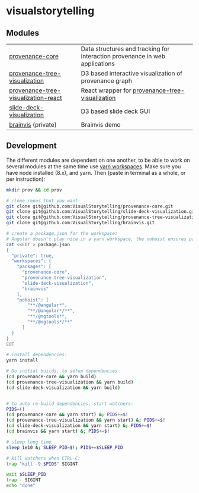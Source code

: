 # visualstorytelling

## Modules
|    |    |
| -- | -- |
| [provenance-core](/../../../provenance-core) | Data structures and tracking for interaction provenance in web applications |
| [provenance-tree-visualization](/../../../provenance-tree-visualization)  | D3 based interactive visualization of provenance graph |
| [provenance-tree-visualization-react](/../../../provenance-tree-visualization-react) | React wrapper for [provenance-tree-visualization](/../../../provenance-tree-visualization) |
| [slide-deck-visualization](/../../../slide-deck-visualization) | D3 based slide deck GUI |
| [brainvis](/../../../brainvis) (private) | Brainvis demo |



## Development
The different modules are dependent on one another, to be able to work on several modules at the same time use [yarn workspaces](https://yarnpkg.com/lang/en/docs/workspaces/). Make sure you have node installed (8.x), and yarn. Then (paste in terminal as a whole, or per instruction):

```bash
mkdir prov && cd prov

# clone repos that you want:
git clone git@github.com:VisualStorytelling/provenance-core.git
git clone git@github.com:VisualStorytelling/slide-deck-visualization.git
git clone git@github.com:VisualStorytelling/provenance-tree-visualization.git
git clone git@github.com:VisualStorytelling/brainvis.git

# create a package.json for the workspace:
# Angular doesn't play nice in a yarn workspace, the nohoist ensures packages are installed in the subfolders' node_modules instead of the root.
cat <<EOT > package.json
{
  "private": true,
  "workspaces": {
    "packages": [
      "provenance-core",
      "provenance-tree-visualization",
      "slide-deck-visualization",
      "brainvis"
    ],
    "nohoist": [
        "**/@angular*",
        "**/@angular*/**",
        "**/@ngtools*",
        "**/@ngtools*/**"
      ] 
  }
}
EOT

# install dependencies:
yarn install

# Do initial builds, to setup dependencies
(cd provenance-core && yarn build)
(cd provenance-tree-visualization && yarn build)
(cd slide-deck-visualization && yarn build)


# to auto re-build dependencies, start watchers:
PIDS=()
(cd provenance-core && yarn start) &; PIDS+=$!
(cd provenance-tree-visualization && yarn start) &; PIDS+=$!
(cd slide-deck-visualization && yarn start) &; PIDS+=$!
(cd brainvis && yarn start) &; PIDS+=$!

# sleep long time
sleep 1e10 &; SLEEP_PID=$!; PIDS+=$SLEEP_PID

# kill watchers when CTRL-C:
trap "kill -9 $PIDS" SIGINT

wait $SLEEP_PID
trap - SIGINT
echo "done"
```

